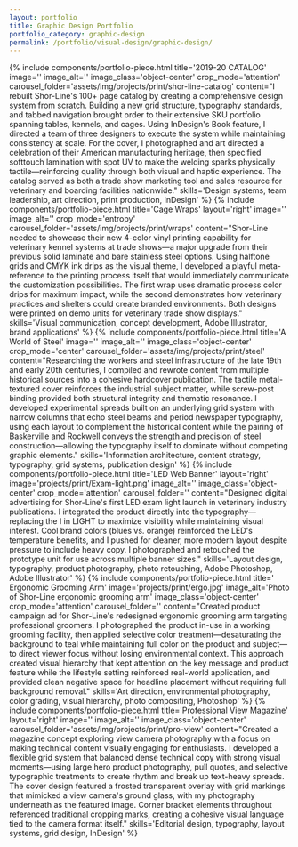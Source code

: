 ```yaml
---
layout: portfolio
title: Graphic Design Portfolio
portfolio_category: graphic-design
permalink: /portfolio/visual-design/graphic-design/
---
```


{% include components/portfolio-piece.html
   title='2019-20 CATALOG'
   image=''
   image_alt=''
   image_class='object-center'
   crop_mode='attention'
   carousel_folder='assets/img/projects/print/shor-line-catalog'
   content="I rebuilt Shor-Line\'s 100+ page catalog by creating a comprehensive design system from scratch. Building a new grid structure, typography standards, and tabbed navigation brought order to their extensive SKU portfolio spanning tables, kennels, and cages. Using InDesign\'s Book feature, I directed a team of three designers to execute the system while maintaining consistency at scale. For the cover, I photographed and art directed a celebration of their American manufacturing heritage, then specified softtouch lamination with spot UV to make the welding sparks physically tactile—reinforcing quality through both visual and haptic experience. The catalog served as both a trade show marketing tool and sales resource for veterinary and boarding facilities nationwide."
   skills='Design systems, team leadership, art direction, print production, InDesign'
%}
{% include components/portfolio-piece.html
   title='Cage Wraps'
   layout='right'
   image=''
   image_alt=''
   crop_mode='entropy'
   carousel_folder='assets/img/projects/print/wraps'
   content="Shor-Line needed to showcase their new 4-color vinyl printing capability for veterinary kennel systems at trade shows—a major upgrade from their previous solid laminate and bare stainless steel options. Using halftone grids and CMYK ink drips as the visual theme, I developed a playful meta-reference to the printing process itself that would immediately communicate the customization possibilities. The first wrap uses dramatic process color drips for maximum impact, while the second demonstrates how veterinary practices and shelters could create branded environments. Both designs were printed on demo units for veterinary trade show displays."
   skills='Visual communication, concept development, Adobe Illustrator, brand applications'
%}
{% include components/portfolio-piece.html
   title='A World of Steel'
   image=''
   image_alt=''
   image_class='object-center'
   crop_mode='center'
   carousel_folder='assets/img/projects/print/steel'
   content="Researching the workers and steel infrastructure of the late 19th and early 20th centuries, I compiled and rewrote content from multiple historical sources into a cohesive hardcover publication. The tactile metal-textured cover reinforces the industrial subject matter, while screw-post binding provided both structural integrity and thematic resonance. I developed experimental spreads built on an underlying grid system with narrow columns that echo steel beams and period newspaper typography, using each layout to complement the historical content while the pairing of Baskerville and Rockwell conveys the strength and precision of steel construction—allowing the typography itself to dominate without competing graphic elements."
   skills='Information architecture, content strategy, typography, grid systems, publication design'
%}
{% include components/portfolio-piece.html
   title='LED Web Banner'
   layout='right'
   image='projects/print/Exam-light.png'
   image_alt=''
   image_class='object-center'
   crop_mode='attention'
   carousel_folder=''
   content="Designed digital advertising for Shor-Line's first LED exam light launch in veterinary industry publications. I integrated the product directly into the typography—replacing the I in LIGHT to maximize visibility while maintaining visual interest. Cool brand colors (blues vs. orange) reinforced the LED's temperature benefits, and I pushed for cleaner, more modern layout despite pressure to include heavy copy. I photographed and retouched the prototype unit for use across multiple banner sizes."
   skills='Layout design, typography, product photography, photo retouching, Adobe Photoshop, Adobe Illustrator'
%}
{% include components/portfolio-piece.html
   title=' Ergonomic Grooming Arm'
   image='projects/print/ergo.jpg' 
   image_alt='Photo of Shor-Line ergonomic grooming arm'
   image_class='object-center'
   crop_mode='attention'
   carousel_folder=''
   content="Created product campaign ad for Shor-Line's redesigned ergonomic grooming arm targeting professional groomers. I photographed the product in-use in a working grooming facility, then applied selective color treatment—desaturating the background to teal while maintaining full color on the product and subject—to direct viewer focus without losing environmental context. This approach created visual hierarchy that kept attention on the key message and product feature while the lifestyle setting reinforced real-world application, and provided clean negative space for headline placement without requiring full background removal."
   skills='Art direction, environmental photography, color grading, visual hierarchy, photo compositing, Photoshop'
%}
{% include components/portfolio-piece.html
   title='Professional View Magazine'
   layout='right'
   image=''
   image_alt=''
   image_class='object-center'
   carousel_folder='assets/img/projects/print/pro-view'
   content="Created a magazine concept exploring view camera photography with a focus on making technical content visually engaging for enthusiasts. I developed a flexible grid system that balanced dense technical copy with strong visual moments—using large hero product photography, pull quotes, and selective typographic treatments to create rhythm and break up text-heavy spreads. The cover design featured a frosted transparent overlay with grid markings that mimicked a view camera's ground glass, with my photography underneath as the featured image. Corner bracket elements throughout referenced traditional cropping marks, creating a cohesive visual language tied to the camera format itself."
   skills='Editorial design, typography, layout systems, grid design, InDesign'
%}
<!--plan: 
1x 2019-20 Catalog (Shor-Line) - Print
2x Cage Wraps (Shor-Line) - Print
3x "A World of Steel" (Student) - Print, conceptual bridge
4x Prelude LED (Shor-Line) - Digital
5x Ergonomics (Shor-Line) - Digital
6x "Professional View" Magazine (Student) - Print/editorial -->